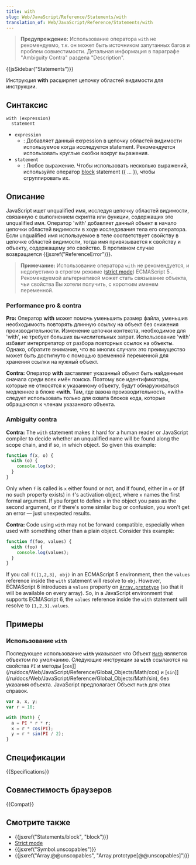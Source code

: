 ```yaml
---
title: with
slug: Web/JavaScript/Reference/Statements/with
translation_of: Web/JavaScript/Reference/Statements/with
---
```


> **Предупреждение:** Использование оператора `with` не рекомендуемо, т.к. он может быть источником запутанных багов и проблем совместимости. Детальная информация в параграфе "Ambiguity Contra" раздела "Description".

{{jsSidebar("Statements")}}

Инструкция **with** расширяет цепочку областей видимости для инструкции.

## Синтаксис

```
with (expression)
  statement
```

- `expression`
  - : Добавляет данный exrpession в цепочку областей видимости используемое когда исследуется statement. Рекомендуется использовать круглые скобки вокруг выражения.
- `statement`
  - : Любое выражение. Чтобы использовать несколько выражений, используйте оператор [block](/ru/docs/Web/JavaScript/Reference/Statements/block) statement ({ ... }), чтобы сгруппировать их.

## Описание

JavaScript ищет unqualified имя, исследуя цепочку областей видимости, связанную с выполнением скрипта или функции, содержащих это unqualified имя. Оператор 'with' добавляет данный объект в начало цепочки областей видимости в ходе исследования тела его оператора. Если unqualified имя используемое в теле соответствует свойству в цепочке областей видимости, тогда имя привязывается к свойству и объекту, содержащему это свойство. В противном случае возвращается {{jsxref("ReferenceError")}}.

> **Примечание:** Использование оператора `with` не рекомендуется, и недопустимо в строгом режиме ([strict mode](/ru/docs/Web/JavaScript/Reference/Functions_and_function_scope/Strict_mode)) ECMAScript 5 . Рекомендуемой альтернативой может стать связывание объекта, чьи свойства Вы хотели получить, с коротким именем переменной.

### Performance pro & contra

**Pro:** Оператор **with** может помочь уменьшить размер файла, уменьшив необходимость повторять длинную ссылку на объект без снижения производительности. Изменение цепочки контекста, необходимое для 'with', не требует больших вычислительных затрат. Использование 'with' избавит интерпретатор от разбора повторных ссылок на объекты. Однако, обратите внимание, что во многих случаях это преимущество может быть достигнуто с помощью временной переменной для хранения ссылки на нужный объект.

**Contra:** Оператор **with** заставляет указанный объект быть найденным сначала среди всех имён поиска. Поэтому все идентификаторы, которые не относятся к указанному объекту, будут обнаруживаться медленнее в блоке «**with**. Там, где важна производительность, «with» следует использовать только для охвата блоков кода, которые обращаются к членам указанного объекта.

### Ambiguity contra

**Contra:** The `with` statement makes it hard for a human reader or JavaScript compiler to decide whether an unqualified name will be found along the scope chain, and if so, in which object. So given this example:

```js
function f(x, o) {
  with (o) {
    console.log(x);
  }
}
```

Only when `f` is called is `x` either found or not, and if found, either in `o` or (if no such property exists) in `f`'s activation object, where `x` names the first formal argument. If you forget to define `x` in the object you pass as the second argument, or if there's some similar bug or confusion, you won't get an error — just unexpected results.

**Contra:** Code using `with` may not be forward compatible, especially when used with something other than a plain object. Consider this example:

```js
function f(foo, values) {
  with (foo) {
    console.log(values);
  }
}
```

If you call `f([1,2,3], obj)` in an ECMAScript 5 environment, then the `values` reference inside the `with` statement will resolve to `obj`. However, ECMAScript 6 introduces a `values` property on [`Array.prototype`](/en-US/docs/Web/JavaScript/Reference/Global_Objects/Array/prototype) (so that it will be available on every array). So, in a JavaScript environment that supports ECMAScript 6, the `values` reference inside the `with` statement will resolve to `[1,2,3].values`.

## Примеры

### Использование `with`

Последующее использование **`with`** указывает что Объект [`Math`](/ru/docs/Web/JavaScript/Reference/Global_Objects/Math) является объектом по умолчанию. Следующие инструкции за **`with`** ссылаются на свойства `PI` и методы [`cos`]](/ru/docs/Web/JavaScript/Reference/Global_Objects/Math/cos) и [`sin`]](/ru/docs/Web/JavaScript/Reference/Global_Objects/Math/sin), без указания объекта. JavaScript предполагает Объект `Math` для этих справок.

```js
var a, x, y;
var r = 10;

with (Math) {
  a = PI * r * r;
  x = r * cos(PI);
  y = r * sin(PI / 2);
}
```

## Спецификации

{{Specifications}}

## Совместимость браузеров

{{Compat}}

## Смотрите также

- {{jsxref("Statements/block", "block")}}
- [Strict mode](/ru/docs/Web/JavaScript/Reference/Functions_and_function_scope/Strict_mode)
- {{jsxref("Symbol.unscopables")}}
- {{jsxref("Array.@@unscopables", "Array.prototype[@@unscopables]")}}
